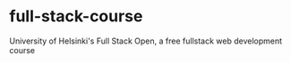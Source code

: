 # full-stack-course
University of Helsinki's Full Stack Open, a free fullstack web development course

